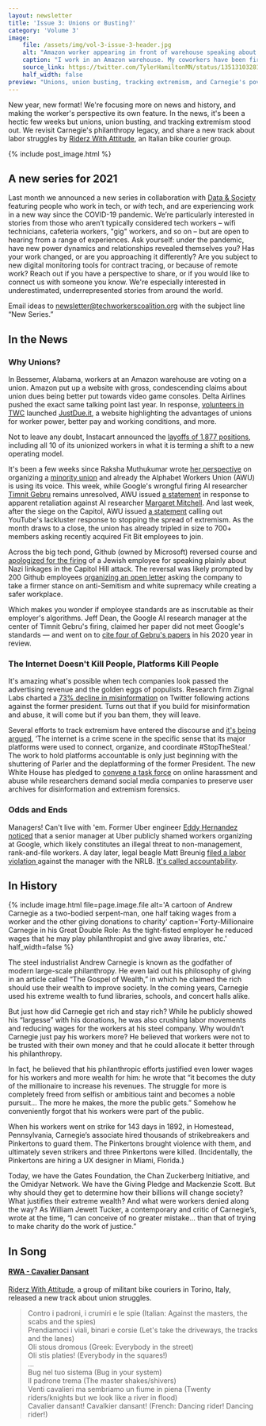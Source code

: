 ```yaml
---
layout: newsletter
title: 'Issue 3: Unions or Busting?'
category: 'Volume 3'
image:
    file: /assets/img/vol-3-issue-3-header.jpg
    alt: "Amazon worker appearing in front of warehouse speaking about employer retaliation."
    caption: "I work in an Amazon warehouse. My coworkers have been fired for speaking up about unsafe working conditions. COVID's rapid spread has made it unsafe for me to take care of my grandma, who’s been recovering from cancer. Joe Biden promised to stand up for workers like me. —Tyler Hamilton"
    source_link: https://twitter.com/TylerHamiltonMN/status/1351310328198553603
    half_width: false
preview: "Unions, union busting, tracking extremism, and Carnegie's poverty philanthropy."
---
```


New year, new format! We're focusing more on news and history, and making the worker's perspective its own feature. In the news, it's been a hectic few weeks but unions, union busting, and tracking extremism stood out. We revisit Carnegie's philanthropy legacy, and share a new track about labor struggles by [Riderz With Attitude](https://www.instagram.com/rwatorino/), an Italian bike courier group.

<!--excerpt-->

{% include post_image.html %}

## A new series for 2021

Last month we announced a new series in collaboration with [Data & Society](https://datasociety.net/) featuring people who work in tech, or *with* tech, and are experiencing work in a new way since the COVID-19 pandemic. We’re particularly interested in stories from those who aren’t typically considered tech workers – wifi technicians, cafeteria workers, "gig" workers, and so on – but are open to hearing from a range of experiences. Ask yourself: under the pandemic, have new power dynamics and relationships revealed themselves you? Has your work changed, or are you approaching it differently? Are you subject to new digital monitoring tools for contract tracing, or because of remote work? Reach out if you have a perspective to share, or if you would like to connect us with someone you know. We're especially interested in underestimated, underrepresented stories from around the world. 

Email ideas to newsletter@techworkerscoalition.org with the subject line “New Series.”

## In the News

### Why Unions?

In Bessemer, Alabama, workers at an Amazon warehouse are voting on a union. Amazon put up a website with gross, condescending claims about union dues being better put towards video game consoles. Delta Airlines pushed the exact same talking point last year. In response, [volunteers in TWC](https://twitter.com/techworkersco/status/1351590466261823489) launched [JustDue.it](https://justdue.it), a website highlighting the advantages of unions for worker power, better pay and working conditions, and more. 

Not to leave any doubt, Instacart announced the [layoffs of 1,877 positions](https://www.bloomberg.com/news/articles/2021-01-21/instacart-to-cut-1-900-jobs-including-its-only-union-positions), including all 10 of its unionized workers in what it is terming a shift to a new operating model.

It's been a few weeks since Raksha Muthukumar wrote [her perspective](https://news.techworkerscoalition.org/2021/01/04/issue-1/) on organizing a [minority union](https://jacobinmag.com/2021/01/google-alphabet-workers-union-tech) and already the Alphabet Workers Union (AWU) is using its voice. This week, while Google's wrongful firing AI researcher [Timnit Gebru](https://twitter.com/timnitGebru) remains unresolved, AWU issued [a statement](https://alphabetworkersunion.org/press/releases/retaliation-against-margaret-mitchell/) in response to apparent retaliation against AI researcher [Margaret Mitchell](https://twitter.com/mmitchell_a). And last week, after the siege on the Capitol, AWU issued [a statement](https://twitter.com/AlphabetWorkers/status/1347331587315171330) calling out YouTube's lackluster response to stopping the spread of extremism. As the month draws to a close, the union has already tripled in size to 700+ members asking recently acquired Fit Bit employees to join.

Across the big tech pond, Github (owned by Microsoft) reversed course and [apologized for the firing](https://github.blog/2021-01-17-update-on-an-employee-matter/) of a Jewish employee for speaking plainly about Nazi linkages in the Capitol Hill attack. The reversal was likely prompted by 200 Github employees [organizing an open letter](https://www.businessinsider.com/microsoft-github-backlash-jewish-employee-termination-2021-1) asking the company to take a firmer stance on anti-Semitism and white supremacy while creating a safer workplace.

Which makes you wonder if employee standards are as inscrutable as their employer's algorithms. Jeff Dean, the Google AI research manager at the center of Timnit Gebru's firing, claimed her paper did not meet Google's standards — and went on to [cite four of Gebru's papers](https://twitter.com/math_rachel/status/1349244684393070593?s=20) in his 2020 year in review.

### The Internet Doesn't Kill People, Platforms Kill People

It's amazing what's possible when tech companies look passed the advertising revenue and the golden eggs of populists. Research firm Zignal Labs charted a [73% decline in misinformation](https://www.washingtonpost.com/technology/2021/01/16/misinformation-trump-twitter/) on Twitter following actions against the former president. Turns out that if you build for misinformation and abuse, it will come but if you ban them, they will leave.

Several efforts to track extremism have entered the discourse and [it's being argued](https://foreignpolicy.com/2021/01/20/internet-crime-scene-capitol-riot-data-information-governance/), ‘The internet is a crime scene in the specific sense that its major platforms were used to connect, organize, and coordinate #StopTheSteal.’ The work to hold platforms accountable is only just beginning with the shuttering of Parler and the deplatforming of the former President. The new White House has pledged to [convene a task force](https://joebiden.com/vawa/) on online harassment and abuse while researchers demand social media companies to preserve user archives for disinformation and extremism forensics.

### Odds and Ends

Managers! Can't live with 'em. Former Uber engineer [Eddy Hernandez](https://news.techworkerscoalition.org/2020/10/30/issue-13/) [noticed](https://twitter.com/eddywashere/status/1349793897984126976) that a senior manager at Uber publicly shamed workers organizing at Google, which likely constitutes an illegal threat to non-management, rank-and-file workers. A day later, legal beagle Matt Breunig [filed a labor violation ](https://www.nlrb.gov/case/20-CA-271565) against the manager with the NRLB. [It's called accountability](https://twitter.com/eddywashere/status/1350291357705781250/).

## In History

{% include image.html
  file=page.image.file
  alt='A cartoon of Andrew Carnegie as a two-bodied serpent-man, one half taking wages from a worker and the other giving donations to charity'
  caption='Forty-Millionaire Carnegie in his Great Double Role: As the tight-fisted employer he reduced wages that he may play philanthropist and give away libraries, etc.'
  half_width=false
%}

The steel industrialist Andrew Carnegie is known as the godfather of modern large-scale philanthropy. He even laid out his philosophy of giving in an article called “The Gospel of Wealth,” in which he claimed the rich should use their wealth to improve society. In the coming years, Carnegie used his extreme wealth to fund libraries, schools, and concert halls alike.

But just how did Carnegie get rich and stay rich? While he publicly showed his “largesse” with his donations, he was also crushing labor movements and reducing wages for the workers at his steel company. Why wouldn’t Carnegie just pay his workers more? He believed that workers were not to be trusted with their own money and that he could allocate it better through his philanthropy. 

In fact, he believed that his philanthropic efforts justified even lower wages for his workers and more wealth for him: he wrote that “it becomes the duty of the millionaire to increase his revenues. The struggle for more is completely freed from selfish or ambitious taint and becomes a noble pursuit... The more he makes, the more the public gets.” Somehow he conveniently forgot that his workers were part of the public.

When his workers went on strike for 143 days in 1892, in Homestead, Pennsylvania, Carnegie’s associate hired thousands of strikebreakers and Pinkertons to guard them. The Pinkertons brought violence with them, and ultimately seven strikers and three Pinkertons were killed. (Incidentally, the Pinkertons are hiring a UX designer in Miami, Florida.)

Today, we have the Gates Foundation, the Chan Zuckerberg Initiative, and the Omidyar Network. We have the Giving Pledge and Mackenzie Scott. But why should they get to determine how their billions will change society? What justifies their extreme wealth? And what were workers denied along the way? As William Jewett Tucker, a contemporary and critic of Carnegie’s, wrote at the time, “I can conceive of no greater mistake... than that of trying to make charity do the work of justice.”

## In Song

#### [RWA - Cavalier Dansant](https://youtu.be/ywpfsU9BmGE)

[Riderz With Attitude](https://www.instagram.com/rwatorino/), a group of militant bike couriers in Torino, Italy, released a new track about union struggles.

> Contro i padroni, i crumiri e le spie (Italian: Against the masters, the scabs and the spies)<br/>
> Prendiamoci i viali, binari e corsie (Let's take the driveways, the tracks and the lanes)<br/>
> Oli stous dromous (Greek: Everybody in the street)<br/>
> Oli stis platies! (Everybody in the squares!)<br/>
> ...<br/>
> Bug nel tuo sistema (Bug in your system)<br/>
> Il padrone trema (The master shakes/shivers)<br/> 
> Venti cavalieri ma sembriamo un fiume in piena (Twenty riders/knights but we look like a river in flood)<br/>
> Cavalier dansant! Cavalkier dansant! (French: Dancing rider! Dancing rider!)<br/>
